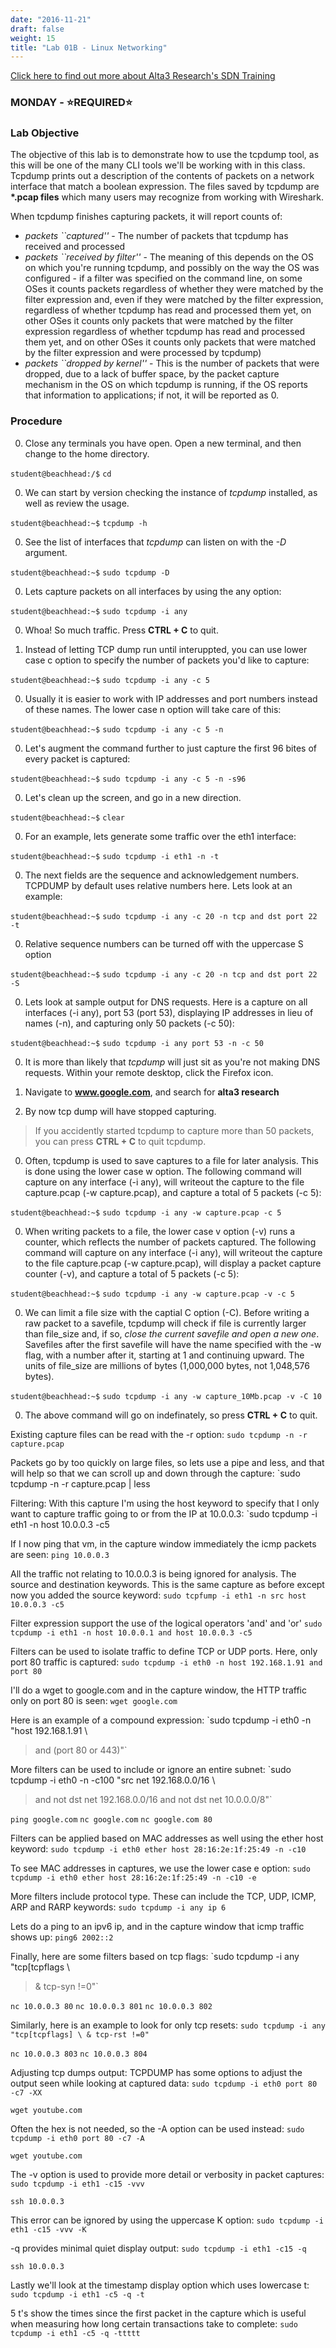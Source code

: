 ```yaml
---
date: "2016-11-21"
draft: false
weight: 15
title: "Lab 01B - Linux Networking"
---
```

[Click here to find out more about Alta3 Research's SDN Training](https://alta3.com/courses/sdn)

### MONDAY - &#x2B50;REQUIRED&#x2B50;

### Lab Objective
The objective of this lab is to demonstrate how to use the tcpdump tool, as this will be one of the many CLI tools we'll be working with in this class. Tcpdump prints out a description of the contents of packets on a network interface that match a boolean expression. The files saved by tcpdump are **\*.pcap files** which many users may recognize from working with Wireshark.

When tcpdump finishes capturing packets, it will report counts of:

  - *packets ``captured''* - The number of packets that tcpdump has received and processed
  - *packets ``received by filter''* - The meaning of this depends on the OS on which you're running tcpdump, and possibly on the way the OS was configured - if a filter was specified on the command line, on some OSes it counts packets regardless of whether they were matched by the filter expression and, even if they were matched by the filter expression, regardless of whether tcpdump has read and processed them yet, on other OSes it counts only packets that were matched by the filter expression regardless of whether tcpdump has read and processed them yet, and on other OSes it counts only packets that were matched by the filter expression and were processed by tcpdump)
  - *packets ``dropped by kernel''* - This is the number of packets that were dropped, due to a lack of buffer space, by the packet capture mechanism in the OS on which tcpdump is running, if the OS reports that information to applications; if not, it will be reported as 0.

### Procedure

0. Close any terminals you have open. Open a new terminal, and then change to the home directory.

  `student@beachhead:/$` `cd`

0. We can start by version checking the instance of *tcpdump* installed, as well as review the usage.

  `student@beachhead:~$` `tcpdump -h`
 
0. See the list of interfaces that *tcpdump* can listen on with the *-D* argument.

  `student@beachhead:~$` `sudo tcpdump -D`

0. Lets capture packets on all interfaces by using the any option:

  `student@beachhead:~$` `sudo tcpdump -i any`

0. Whoa! So much traffic. Press **CTRL + C** to quit.

0. Instead of letting TCP dump run until interuppted, you can use lower case c option to specify the number of packets you'd like to capture:

  `student@beachhead:~$` `sudo tcpdump -i any -c 5`

0. Usually it is easier to work with IP addresses and port numbers instead of these names. The lower case n option will take care of this:

  `student@beachhead:~$` `sudo tcpdump -i any -c 5 -n`

0. Let's augment the command further to just capture the first 96 bites of every packet is captured:

  `student@beachhead:~$` `sudo tcpdump -i any -c 5 -n -s96`

0. Let's clean up the screen, and go in a new direction.

  `student@beachhead:~$` `clear`

0. For an example, lets generate some traffic over the eth1 interface:

  `student@beachhead:~$` `sudo tcpdump -i eth1 -n -t`

0. The next fields are the sequence and acknowledgement numbers. TCPDUMP by default uses relative numbers here. Lets look at an example:

  `student@beachhead:~$` `sudo tcpdump -i any -c 20 -n tcp and dst port 22 -t`

0. Relative sequence numbers can be turned off with the uppercase S option

  `student@beachhead:~$` `sudo tcpdump -i any -c 20 -n tcp and dst port 22 -S`

0. Lets look at sample output for DNS requests. Here is a capture on all interfaces (-i any), port 53 (port 53), displaying IP addresses in lieu of names (-n), and capturing only 50 packets (-c 50):

  `student@beachhead:~$` `sudo tcpdump -i any port 53 -n -c 50`
  
0. It is more than likely that *tcpdump* will just sit as you're not making DNS requests. Within your remote desktop, click the Firefox icon.

0. Navigate to **www.google.com**, and search for **alta3 research**

0. By now tcp dump will have stopped capturing.
  
  > If you accidently started tcpdump to capture more than 50 packets, you can press **CTRL + C** to quit tcpdump.

0. Often, tcpdump is used to save captures to a file for later analysis. This is done using the lower case w option. The following command will capture on any interface (-i any), will writeout the capture to the file capture.pcap (-w capture.pcap), and capture a total of 5 packets (-c 5):

  `student@beachhead:~$` `sudo tcpdump -i any -w capture.pcap -c 5`

0. When writing packets to a file, the lower case v option (-v) runs a counter, which reflects the number of packets captured. The following command will capture on any interface (-i any), will writeout the capture to the file capture.pcap (-w capture.pcap), will display a packet capture counter (-v), and capture a total of 5 packets (-c 5):

  `student@beachhead:~$` `sudo tcpdump -i any -w capture.pcap -v -c 5`

0. We can limit a file size with the captial C option (-C). Before writing a raw packet to a savefile, tcpdump will check if file is currently larger than file_size and, if so, *close the current savefile and open a new one*. Savefiles after the first savefile will have the name specified with the -w flag, with a number after it, starting at 1 and continuing upward. The units of file_size are millions of bytes (1,000,000 bytes, not 1,048,576 bytes).

  `student@beachhead:~$` `sudo tcpdump -i any -w capture_10Mb.pcap -v -C 10`

0. The above command will go on indefinately, so press **CTRL + C** to quit.

Existing capture files can be read with the -r option:
`sudo tcpdump -n -r capture.pcap`

Packets go by too quickly on large files, so lets use a pipe and less, and that will help so that we can scroll up and down through the capture:
`sudo tcpdump -n -r capture.pcap | less

Filtering:
With this capture I'm using the host keyword to specify that I only want to capture traffic going to or from the IP at 10.0.0.3:
`sudo tcpdump -i eth1 -n host 10.0.0.3 -c5

If I now ping that vm, in the capture window immediately the icmp packets are seen:
`ping 10.0.0.3`

All the traffic not relating to 10.0.0.3 is being ignored for analysis. The source and destination keywords. This is the same capture as before except now you added the source keyword:
`sudo tcpfump -i eth1 -n src host 10.0.0.3 -c5`

Filter expression support the use of the logical operators 'and' and 'or'
`sudo tcpdump -i eth1 -n host 10.0.0.1 and host 10.0.0.3 -c5`

Filters can be used to isolate traffic to define TCP or UDP ports. Here, only port 80 traffic is captured:
`sudo tcpdump -i eth0 -n host 192.168.1.91 and port 80`

I'll do a wget to google.com and in the capture window, the HTTP traffic only on port 80 is seen:
`wget google.com`

Here is an example of a compound expression:
`sudo tcpdump -i eth0 -n "host 192.168.1.91 \
> and (port 80 or 443)"`

More filters can be used to include or ignore an entire subnet:
`sudo tcpdump -i eth0 -n -c100 "src net 192.168.0.0/16 \
> and not dst net 192.168.0.0/16 and not dst net 10.0.0.0/8"`

`ping google.com`
`nc google.com` 
`nc google.com 80`

Filters can be applied based on MAC addresses as well using the ether host keyword:
`sudo tcpdump -i eth0 ether host 28:16:2e:1f:25:49 -n -c10`

To see MAC addresses in captures, we use the lower case e option:
`sudo tcpdump -i eth0 ether host 28:16:2e:1f:25:49 -n -c10 -e`

More filters include protocol type. These can include the TCP, UDP, ICMP, ARP and RARP keywords:
`sudo tcpdump -i any ip 6`

Lets do a ping to an ipv6 ip, and in the capture window that icmp traffic shows up:
`ping6 2002::2`

Finally, here are some filters based on tcp flags:
`sudo tcpdump -i any "tcp[tcpflags \
> & tcp-syn !=0"`

`nc 10.0.0.3 80`
`nc 10.0.0.3 801`
`nc 10.0.0.3 802`

Similarly, here is an example to look for only tcp resets:
`sudo tcpdump -i any "tcp[tcpflags] \
& tcp-rst !=0"`

`nc 10.0.0.3 803`
`nc 10.0.0.3 804`

Adjusting tcp dumps output:
TCPDUMP has some options to adjust the output seen while looking at captured data:
`sudo tcpdump -i eth0 port 80 -c7 -XX`

`wget youtube.com`

Often the hex is not needed, so the -A option can be used instead:
`sudo tcpdump -i eth0 port 80 -c7 -A`

`wget youtube.com`

The -v option is used to provide more detail or verbosity in packet captures:
`sudo tcpdump -i eth1 -c15 -vvv`

`ssh 10.0.0.3`

This error can be ignored by using the uppercase K option:
`sudo tcpdump -i eth1 -c15 -vvv -K`

-q provides minimal quiet display output:
`sudo tcpdump -i eth1 -c15 -q`

`ssh 10.0.0.3`

Lastly we'll look at the timestamp display option which uses lowercase t:
`sudo tcpdump -i eth1 -c5 -q -t`

5 t's show the times since the first packet in the capture which is useful when measuring how long certain transactions take to complete:
`sudo tcpdump -i eth1 -c5 -q -ttttt`




